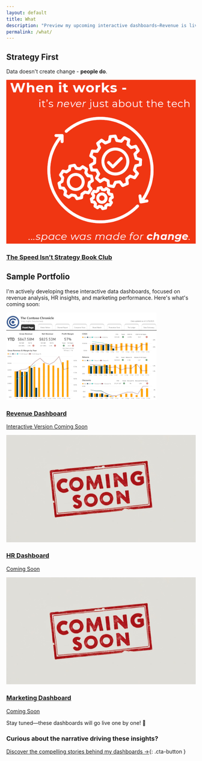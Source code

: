 ```yaml
---
layout: default
title: What
description: "Preview my upcoming interactive dashboards—Revenue is live in preview, with HR and Marketing dashboards coming soon!"
permalink: /what/
---
```


## Strategy First
Data doesn't create change - **people do**.

<div class="portfolio-grid">

  <!-- The Speed Isn’t Strategy Book Club -->
  <div class="card">
    <a href="/docs/The Speed Isn’t Strategy Book Club.pdf" aria-label="Explore The Speed Isn’t Strategy Book Club deck ">
      <img src="/assets/images/whenitworks.png"
           alt="Book Club thumbnail"
           class="card-thumb" />
      <h3>The Speed Isn’t Strategy Book Club</h3>
    </a>
  </div>
  
</div>

## Sample Portfolio

I'm actively developing these interactive data dashboards, focused on revenue analysis, HR insights, and marketing performance. Here's what's coming soon:

<div class="portfolio-grid">

  <!-- Revenue Dashboard Preview -->
  <div class="card">
    <a href="/dashboards/revenue-dashboard" aria-label="Explore Revenue Dashboard details">
      <img src="/assets/images/revenue-dashboard-thumb.png"
           alt="Revenue Dashboard thumbnail"
           class="card-thumb" />
      <h3>Revenue Dashboard</h3>
      <p>Interactive Version Coming Soon</p>
    </a>
  </div>

  <!-- HR Dashboard Placeholder -->
  <div class="card placeholder">
    <a href="/dashboards/hr-dashboard" aria-label="Explore HR Dashboard details">
      <img src="/assets/images/placeholder.jpg"
           alt="Placeholder for upcoming Human Resources dashboard"
           class="card-thumb" />
      <h3>HR Dashboard</h3>
      <p>Coming Soon</p>
    </a>
  </div>

  <!-- Marketing Dashboard Placeholder -->
  <div class="card placeholder">
    <a href="/dashboards/marketing-dashboard" aria-label="Explore Marketing Dashboard details">
      <img src="/assets/images/placeholder.jpg"
             alt="Placeholder for upcoming Marketing dashboard"
             class="card-thumb" />
      <h3>Marketing Dashboard</h3>
      <p>Coming Soon</p>
    </a>
  </div>

</div>

<p>Stay tuned—these dashboards will go live one by one! 🚀</p>

### Curious about the narrative driving these insights?

[Discover the compelling stories behind my dashboards →](/why/){: .cta-button }
